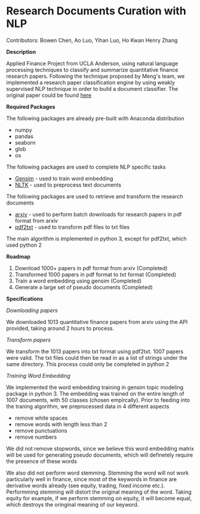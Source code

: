 # Research Documents Curation with NLP

Contributors: Bowen Chen, Ao Luo, Yihan Luo, Ho Kwan Henry Zhang

**Description**

Applied Finance Project from UCLA Anderson, using natural language processing techniques to classify and summarize quantitative finance research papers. Following the technique proposed by Meng's team, we implemented a research paper classification engine by using weakly supervised NLP technique in order to build a document classifier. The original paper could be found [here]() 

**Required Packages**

The following packages are already pre-built with Anaconda distribution

* numpy
* pandas
* seaborn
* glob
* os

The following packages are used to complete NLP specific tasks

* [Gensim](https://radimrehurek.com/gensim/) - used to train word embedding
* [NLTK](https://www.nltk.org/) - used to preprocess text documents

The following packages are used to retrieve and transform the research documents

* [arxiv](https://arxiv.org/help/api/index) - used to perform batch downloads for research papers in pdf format from arxiv
* [pdf2txt](https://pypi.org/project/pdf2text/) - used to transform pdf files to txt files

The main algorithm is implemented in python 3, except for pdf2txt, which used python 2 

**Roadmap**

1. Download 1000+ papers in pdf format from arxiv (Completed)
2. Transformed 1000 papers in pdf format to txt format (Completed)
3. Train a word embedding using gensim (Completed)
4. Generate a large set of pseudo documents (Completed)

**Specifications**

*Downloading papers*

We downloaded 1013 quantitative finance papers from arxiv using the API provided, taking around 2 hours to process.

*Transform papers*

We transform the 1013 papers into txt format using pdf2txt. 1007 papers were valid. The txt files could then be read in as a list of strings under the same directory. This process could only be completed in python 2

*Training Word Embedding*

We implemented the word embedding training in gensim topic modeling package in python 3.
The embedding was trained on the entire length of 1007 documents, with 50 classes (chosen empircally). Prior to feeding into the traning algorithm, we preprocessed data in 4 different aspects

* remove white spaces
* remove words with length less than 2
* remove punctuations
* remove numbers

We did not remove stopwords, since we believe this word embedding matrix will be used for generating pseudo documents, which will definetely require the presence of these words

We also did not perform word stemming. Stemming the word will not work particularly well in finance, since most of the keywords in finance are derivative words already (see equity, trading, fixed income etc.). Performming stemming will distort the original meaning of the word. Taking equity for example, if we perform stemming on equity, it will become equal, which destroys the oringinal meaning of our keyword.
